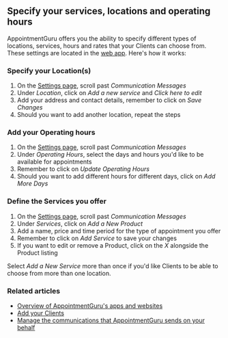 ## Specify your services, locations and operating hours

AppointmentGuru offers you the ability to specify different types of locations, services, hours and rates that your Clients can choose from. These settings are located in the [web app](http://portal.appointmentguru.co/#/settings). Here's how it works:

### Specify your Location(s)

1. On the [Settings page](http://portal.appointmentguru.co/#/settings), scroll past *Communication Messages*
2. Under *Location*, click on *Add a new service* and *Click here to edit*
3. Add your address and contact details, remember to click on *Save Changes*
4. Should you want to add another location, repeat the steps

### Add your Operating hours
1. On the [Settings page](http://portal.appointmentguru.co/#/settings), scroll past *Communication Messages*
2. Under *Operating Hours*, select the days and hours you'd like to be available for appointments
3. Remember to click on *Update Operating Hours*
4. Should you want to add different hours for different days, click on *Add More Days*

### Define the Services you offer
1. On the [Settings page](http://portal.appointmentguru.co/#/settings), scroll past *Communication Messages*
2. Under *Services*, click on *Add a New Product*
3. Add a name, price and time period for the type of appointment you offer
4. Remember to click on *Add Service* to save your changes
5. If you want to edit or remove a Product, click on the *X* alongside the Product listing

Select *Add a New Service* more than once if you'd like Clients to be able to choose from more than one location.

### Related articles

* [Overview of AppointmentGuru's apps and websites](overview)
* [Add your Clients](add-your-clients)
* [Manage the communications that AppointmentGuru sends on your behalf](manage-communications)

